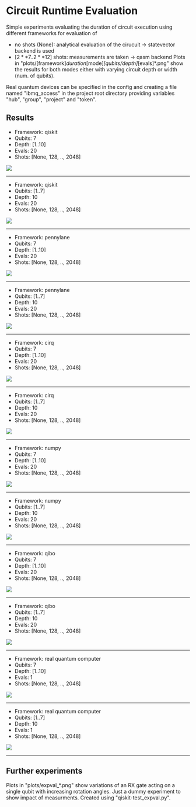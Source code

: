 # Circuit Runtime Evaluation

Simple experiments evaluating the duration of circuit execution using different frameworks for evaluation of
- no shots (None): analytical evaluation of the cirucuit -> statevector backend is used
- $[2**7..2**12]$ shots: measurements are taken -> qasm backend Plots in "plots/[framework]_duration_[mode]_[qubits/depth]_[evals]*.png" show the results for both modes either with varying circuit depth or width (num. of qubits).


Real quantum devices can be specified in the config and creating a file named "ibmq_access" in the project root directory providing variables "hub", "group", "project" and "token".

## Results

- Framework: qiskit
- Qubits: 7
- Depth: [1..10]
- Evals: 20
- Shots: [None, 128, .., 2048]

![](plots/qiskit_duration_depth_7_10.png)

---

- Framework: qiskit
- Qubits: [1..7]
- Depth: 10
- Evals: 20
- Shots: [None, 128, .., 2048]

![](plots/qiskit_duration_qubits_7_10.png)

---

- Framework: pennylane
- Qubits: 7
- Depth: [1..10]
- Evals: 20
- Shots: [None, 128, .., 2048]

![](plots/pennylane_duration_depth_7_10.png)

---

- Framework: pennylane
- Qubits: [1..7]
- Depth: 10
- Evals: 20
- Shots: [None, 128, .., 2048]

![](plots/pennylane_duration_qubits_7_10.png)

---
- Framework: cirq
- Qubits: 7
- Depth: [1..10]
- Evals: 20
- Shots: [None, 128, .., 2048]

![](plots/cirq_duration_depth_7_10.png)

---

- Framework: cirq
- Qubits: [1..7]
- Depth: 10
- Evals: 20
- Shots: [None, 128, .., 2048]

![](plots/cirq_duration_qubits_7_10.png)

---

- Framework: numpy
- Qubits: 7
- Depth: [1..10]
- Evals: 20
- Shots: [None, 128, .., 2048]

![](plots/matrix_duration_depth_7_10.png)

---

- Framework: numpy
- Qubits: [1..7]
- Depth: 10
- Evals: 20
- Shots: [None, 128, .., 2048]

![](plots/matrix_duration_qubits_7_10.png)

---

- Framework: qibo
- Qubits: 7
- Depth: [1..10]
- Evals: 20
- Shots: [None, 128, .., 2048]

![](plots/qibo_duration_depth_7_10.png)

---

- Framework: qibo
- Qubits: [1..7]
- Depth: 10
- Evals: 20
- Shots: [None, 128, .., 2048]

![](plots/qibo_duration_qubits_7_10.png)

---

- Framework: real quantum computer
- Qubits: 7
- Depth: [1..10]
- Evals: 1
- Shots: [None, 128, .., 2048]

![](plots/real_duration_depth_7_10.png)

---

- Framework: real quantum computer
- Qubits: [1..7]
- Depth: 10
- Evals: 1
- Shots: [None, 128, .., 2048]

![](plots/real_duration_qubits_7_10.png)

---

## Further experiments

Plots in "plots/expval_*.png" show variations of an RX gate acting on a single qubit with increasing rotation angles.
Just a dummy experiment to show impact of measurments.
Created using "qiskit-test_expval.py".